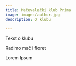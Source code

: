 ```yaml
---
title: Mačevalački klub Prima
image: images/author.jpg
description: O klubu

---
```

Tekst o klubu

Radimo mač i floret

Lorem Ipsum